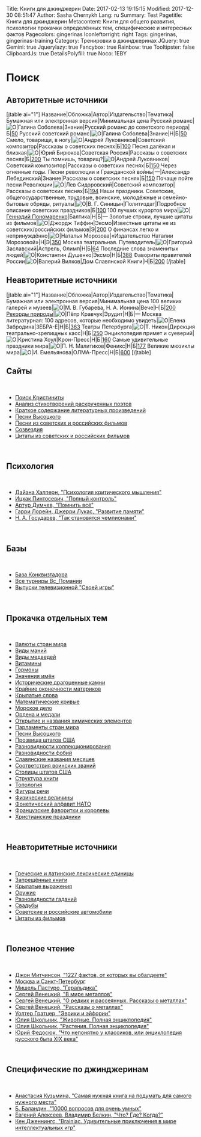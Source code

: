 Title: Книги для джинджерин
Date: 2017-02-13 19:15:15
Modified: 2017-12-30 08:51:47
Author: Sasha Chernykh
Lang: ru
Summary: Test
Pagetitle: Книги для джинджерин
Metacontent: Книги для общего развития, психологии прокачки определённых тем, специфические и интересных фактов
Pagecolors: gingerinas
Iconleftorright: right
Tags: gingerinas, gingerinas-training
Category: Тренировки в джинджеринах
JQuery: true
Gemini: true
Jquerylazy: true
Fancybox: true
Rainbow: true
Tooltipster: false
ClipboardJs: true
DetailsPolyfill: true
Noco: 1EBY


# Поиск

## Авторитетные источники

[jtable ai="1"]
Название|Обложка|Автор|Издательство|Тематика|Бумажная или электронная версия|Минимальная цена
Русский романс|![О](http://www.libex.ru/dimg/3243b.jpg)|Галина Соболева|Знание|Русский романс до советского периода|Б|[50](http://www.findbook.ru/search/d1?title=%D0%F3%F1%F1%EA%E8%E9+%F0%EE%EC%E0%ED%F1&authors=%D1%EE%E1%EE%EB%E5%E2%E0&r=0&s=1&viewsize=15&startidx=0)
Русский советский романс|![О](http://www.libex.ru/dimg/3b21.jpg)|Галина Соболева|Знание|Н|Б|[50](http://www.findbook.ru/search/d1?title=%D0%F3%F1%F1%EA%E8%E9+%F1%EE%E2%E5%F2%F1%EA%E8%E9+%F0%EE%EC%E0%ED%F1&authors=%D1%EE%E1%EE%EB%E5%E2%E0&r=0&s=1&viewsize=15&startidx=0)
Смело, товарищи, в ногу|![О](http://www.libex.ru/img/x/3a/37/afdfa.jpg)|Андрей Луковников|Советский композитор|Рассказы о советских песнях|Б|[100](http://www.findbook.ru/search/d1?title=%D1%EC%E5%EB%EE%2C+%F2%EE%E2%E0%F0%E8%F9%E8%2C+%E2+%ED%EE%E3%F3&authors=%CB%F3%EA%EE%E2%ED%E8%EA%EE%E2&r=0&s=1&viewsize=15&startidx=0)
Песня далёкая и близкая|![О](https://i.imgur.com/PjOm397.png)|Юрий Бирюков|Советская Россия|Рассказы о советских песнях|Б|[200](http://newauction.ru/offer/sssr_1987_g_pesnja_dalekaja_i_blizkaja_ju_e_birjukov-i62651621279072.html)
Ты помнишь, товарищ?|![О](https://knizhen-pazar.net/books/118/11866/1186611.jpg)|Андрей Луковников|Советский композитор|Рассказы о советских песнях|Б|[150](http://www.findbook.ru/search/d1?title=%D2%FB+%EF%EE%EC%ED%E8%F8%FC%2C+%F2%EE%E2%E0%F0%E8%F9&r=0&s=1&viewsize=15&startidx=0)
Через огненные годы. Песни революции и Гражданской войны|—|Александр Лебединский|Знание|Рассказы о советских песнях|Б|[150](http://www.findbook.ru/search/d1?title=%D7%E5%F0%E5%E7+%EE%E3%ED%E5%ED%ED%FB%E5+%E3%EE%E4%FB&r=0&s=1&viewsize=15&startidx=0)
Почаще пойте песни Революции|![О](http://docplayer.ru/docs-images/68/58541094/images/11-0.jpg)|Лев Сидоровский|Советский композитор|Рассказы о советских песнях|Б|[194](http://www.findbook.ru/search/d1?title=%CF%EE%F7%E0%F9%E5+%EF%EE%E9%F2%E5+%EF%E5%F1%ED%E8+%D0%E5%E2%EE%EB%FE%F6%E8%E8&r=0&s=1&viewsize=15&startidx=0)
Наши праздники. Советские, общегосударственные, трудовые, воинские, молодёжные и семейно-бытовые обряды, ритуалы|![О](https://ozon-st.cdn.ngenix.net/multimedia/1000960806.jpg)|В. Г. Синицын|Политиздат|Подробное описание советских праздников|Б|[100](http://www.alib.ru/findp.php4?author=&title=%CD%E0%F8%E8+%EF%F0%E0%E7%E4%ED%E8%EA%E8&god1=1977&god2=1977)
100 лучших курортов мира|![О](https://i.livelib.ru/boocover/1000165395/200/a811/G._N._Ponomarenko__100_luchshih_kurortov_mira.jpg)|[Геннадий Пономаренко](http://rumed.ru/ponomarenko.php)|Балтика|Н|Б|—
Золотые строки, лучшие цитаты из фильмов|![О](http://mywishlist.ru/pic/i/wish/orig/008/815/450.jpeg)|Джордж Тиффин|Эксмо|Известные цитаты не из советских/российских фильмов|Э|[200](http://bookradar.org/search/?q=%D0%97%D0%BE%D0%BB%D0%BE%D1%82%D1%8B%D0%B5+%D1%81%D1%82%D1%80%D0%BE%D0%BA%D0%B8%2C+%D0%BB%D1%83%D1%87%D1%88%D0%B8%D0%B5+%D1%86%D0%B8%D1%82%D0%B0%D1%82%D1%8B+%D0%B8%D0%B7+%D1%84%D0%B8%D0%BB%D1%8C%D0%BC%D0%BE%D0%B2&type=all)
О финансах легко и непринуждённо|![О](http://mywishlist.ru/pic/i/wish/300x300/008/815/446.jpeg)|Наталья Морозова|«Издательство Наталии Морозовой»|Н|Э|[350](http://bookradar.org/search/?q=%D0%9E%20%D1%84%D0%B8%D0%BD%D0%B0%D0%BD%D1%81%D0%B0%D1%85%20%D0%BB%D0%B5%D0%B3%D0%BA%D0%BE%20%D0%B8%20%D0%BD%D0%B5%D0%BF%D1%80%D0%B8%D0%BD%D1%83%D0%B6%D0%B4%D0%B5%D0%BD%D0%BD%D0%BE&type=all)
Москва театральная. Путеводитель|![О](http://mywishlist.ru/pic/i/wish/300x300/008/811/297.jpeg)|Григорий Заславский|Астрель, Олимп|Н|Б|[64](http://www.findbook.ru/search/d1?title=%CC%EE%F1%EA%E2%E0+%F2%E5%E0%F2%F0%E0%EB%FC%ED%E0%FF&authors=%C7%E0%F1%EB%E0%E2%F1%EA%E8%E9&r=0&s=1&viewsize=15&startidx=0)
Последние слова знаменитых людей|![О](http://mywishlist.ru/pic/i/wish/300x300/008/810/673.jpeg)|Константин Душенко|Эксмо|Н|Б|[388](http://bookradar.org/search/?q=%D0%9F%D0%BE%D1%81%D0%BB%D0%B5%D0%B4%D0%BD%D0%B8%D0%B5+%D1%81%D0%BB%D0%BE%D0%B2%D0%B0+%D0%B7%D0%BD%D0%B0%D0%BC%D0%B5%D0%BD%D0%B8%D1%82%D1%8B%D1%85+%D0%BB%D1%8E%D0%B4%D0%B5%D0%B9&type=all)
Фавориты правителей России|![О](https://www.bookvoed.ru/files/1836/37/04/76.jpg)|Валерий Вилков|Дом Славянской Книги|Н|Б|[200](http://www.findbook.ru/search/d1?title=%D4%E0%E2%EE%F0%E8%F2%FB+%EF%F0%E0%E2%E8%F2%E5%EB%E5%E9+%D0%EE%F1%F1%E8%E8&r=0&s=1&viewsize=15&startidx=0)
[/jtable]

## Неавторитетные источники

[jtable ai="1"]
Название|Обложка|Автор|Издательство|Тематика|Бумажная или электронная версия|Минимальная цена
100 великих галерей и музеев|![О](https://j.livelib.ru/boocover/1000104314/200/9427/M._V._Gubareva_N._A._Ionina__100_velikih_galerej_i_muzeev.jpg)|М. В. Губарева, Н. А. Ионина|Вече|Н|Б|[200](http://www.findbook.ru/search/d1?title=100+%E2%E5%EB%E8%EA%E8%F5+%E3%E0%EB%E5%F0%E5%E9+%E8+%EC%F3%E7%E5%E5%E2&r=0&s=1&viewsize=15&startidx=0)
[Рекорды природы](http://kravchuk.ucoz.com/publ/rekordy_prirody/7-1-0-18)|![О](http://kravchuk.ucoz.com/_pu/0/79506.jpg)|Пётр Кравчук|Эрудит|Н|Б|—
Москва литературная: 100 адресов, которые необходимо увидеть|![О](http://mywishlist.ru/pic/i/wish/orig/008/811/525.jpeg)|Елена Забродина|ЗЕБРА-Е|Н|Б|[363](http://bookradar.org/search/?q=%D0%9C%D0%BE%D1%81%D0%BA%D0%B2%D0%B0+%D0%BB%D0%B8%D1%82%D0%B5%D1%80%D0%B0%D1%82%D1%83%D1%80%D0%BD%D0%B0%D1%8F%3A+100+%D0%B0%D0%B4%D1%80%D0%B5%D1%81%D0%BE%D0%B2%2C+%D0%BA%D0%BE%D1%82%D0%BE%D1%80%D1%8B%D0%B5+%D0%BD%D0%B5%D0%BE%D0%B1%D1%85%D0%BE%D0%B4%D0%B8%D0%BC%D0%BE+%D1%83%D0%B2%D0%B8%D0%B4%D0%B5%D1%82%D1%8C&type=all)
Театры Петербурга|![О](http://mywishlist.ru/pic/i/wish/orig/008/811/289.jpeg)|Т. Никон|Дирекция театрально-зрелищных касс|Н|Б|[250](http://www.findbook.ru/search/d1?title=%D2%E5%E0%F2%F0%FB+%CF%E5%F2%E5%F0%E1%F3%F0%E3%E0&r=0&s=1&viewsize=15&startidx=0)
Энциклопедия примет и суеверий|![О](http://mywishlist.ru/pic/i/wish/300x300/008/810/446.jpeg)|Кристина Хоул|Крон-Пресс|Н|Б|[160](http://bookradar.org/search/?q=%D0%AD%D0%BD%D1%86%D0%B8%D0%BA%D0%BB%D0%BE%D0%BF%D0%B5%D0%B4%D0%B8%D1%8F%20%D0%BF%D1%80%D0%B8%D0%BC%D0%B5%D1%82%20%D0%B8%20%D1%81%D1%83%D0%B5%D0%B2%D0%B5%D1%80%D0%B8%D0%B9%20%D0%A5%D0%BE%D1%83%D0%BB&type=all)
Самые удивительные праздники мира|![О](https://www.chitai-gorod.ru/upload/iblock/b03/b0362430672a5e4ed45b94fcdfbcbf7f.jpg)|П. Н. Малитиков|Феникс|Н|Б|[177](http://bookradar.org/search/?q=%D0%A1%D0%B0%D0%BC%D1%8B%D0%B5%20%D1%83%D0%B4%D0%B8%D0%B2%D0%B8%D1%82%D0%B5%D0%BB%D1%8C%D0%BD%D1%8B%D0%B5%20%D0%BF%D1%80%D0%B0%D0%B7%D0%B4%D0%BD%D0%B8%D0%BA%D0%B8%20%D0%BC%D0%B8%D1%80%D0%B0&type=all)
Великие мюзиклы мира|![О](http://mywishlist.ru/pic/i/wish/300x300/008/810/449.jpeg)|И. Емельянова|ОЛМА-Пресс|Н|Б|[600](http://www.findbook.ru/search/d1?title=%C2%E5%EB%E8%EA%E8%E5+%EC%FE%E7%E8%EA%EB%FB+%EC%E8%F0%E0&r=0&s=1&viewsize=15&startidx=0)
[/jtable]

<h2>Сайты</h2>
<br />
<ul>
	<li><a href="http://kristinita.ru">Поиск Кристиниты</a></li>
	<li><a href="http://pishi-stihi.ru/">Анализ стихотворений раскрученных поэтов</a></li>
	<li><a href="https://briefly.ru/">Краткое содержание литературных произведений</a></li>
	<li><a href="http://www.kulichki.com/vv/pesni/">Песни Высоцкого</a></li>
	<li><a href="http://pesnifilm.ru/">Песни из советских и российских фильмов</a></li>
	<li><a href="http://www.astronet.ru/db/constell.html">Созвездия</a></li>
	<li><a href="http://citatyizfilmov.ru/">Цитаты из советских и российских фильмов</a></li>

</ul>
<br />
<h2>Психология</h2>
<br />
<ul>
	<li><a href="https://yadi.sk/i/Rn_DBsZUu8Ry4">Дайана Халперн, "Психология критического мышления"</a></li>
	<li><a href="https://yadi.sk/i/FG4QNXWHu8S95">Ицхак Пинтосевич, "Полный контроль"</a></li>
	<li><a href="https://yadi.sk/i/rKxDBQ8bu8S8k">Артур Думчев, "Помнить всё"</a></li>
	<li><a href="https://yadi.sk/i/FG4QNXWHu8S95">Гарри Лорейн, Джерри Лукас, "Развитие памяти"</a></li>
	<li><a href="https://yadi.sk/i/l0TOsEgfu8S8Y">Н. А. Государев, "Так становятся чемпионами"</a></li>
</ul>
<br />
<h2>Базы</h2>
<br>
<ul>
	<li><a href="https://yadi.sk/d/3mpLe52hu8XhQ">База Конквизтадора</a></li>
	<li><a href="https://yadi.sk/d/VvoVDhUGu8Xhi">Все турниры Вс_Помании</a></li>
	<li><a href="http://svoya-igra.org/">Выпуски телевизионной "Своей игры"</a></li>
</ul>
<br>
<h2>Прокачка отдельных тем</h2>
<br>
<ul>
	<li><a href="https://yadi.sk/d/hOVppas-u8hKJ">Валюты стран мира</a></li>
	<li><a href="https://yadi.sk/d/yZfdpzeQu8hPQ">Виды маний</a></li>
	<li><a href="https://yadi.sk/d/aRJ374yiu8hPe">Виды медведей</a></li>
	<li><a href="https://yadi.sk/d/SpqETrd1u8hKg">Витамины</a></li>
	<li><a href="https://yadi.sk/d/KTz4hIBnu8hLR">Гормоны</a></li>
	<li><a href="https://yadi.sk/d/1ltxCPm-u8CFd">Значения имён</a></li>
	<li><a href="https://yadi.sk/d/XUGqgi3Ku8hMg">Исторические драгоценные камни</a></li>
	<li><a href="https://yadi.sk/d/crlh9mzGu8hNX">Крайние оконечности материков</a></li>
	<li><a href="https://yadi.sk/d/1ltxCPm-u8CFd">Крылатые слова</a></li>
	<li><a href="https://yadi.sk/d/oLR8Edvvu8hNy">Математические кривые</a></li>
	<li><a href="https://yadi.sk/d/gwWRduanu8hPt">Морское дело</a></li>
	<li><a href="https://yadi.sk/d/ue2n7xJ-u8hQH">Ордена и медали</a></li>
	<li><a href="https://yadi.sk/d/VLD0iCRsu8hQ7">Открытие и названия химических элементов</a></li>
	<li><a href="https://yadi.sk/d/i7BzUDw9u8hQX">Парламенты стран мира</a></li>
	<li><a href="https://yadi.sk/d/tBwGqL0ru8hL9">Песни Высоцкого</a></li>
	<li><a href="https://yadi.sk/d/fTuDeoweu8hQs">Прозвища штатов США</a></li>
	<li><a href="https://yadi.sk/d/o7BQX4Qgu8hN3">Разновидности коллекционирования</a></li>
	<li><a href="https://yadi.sk/d/Sx4vUByru8hTS">Разновидности фобий</a></li>
	<li><a href="https://yadi.sk/d/QAe79MBuu8hRi">Славянские названия месяцев</a></li>
	<li><a href="https://yadi.sk/d/dRy6c3_4u8hKx">Соответствия воинских званий</a></li>
	<li><a href="https://yadi.sk/d/HRHQIS_Lu8hS3">Столицы штатов США</a></li>
	<li><a href="https://yadi.sk/d/npce00Otu8hSF">Структура книги</a></li>
	<li><a href="https://yadi.sk/d/UZtu1kmju8hSR">Топология</a></li>
	<li><a href="https://yadi.sk/d/k1wb3Giyu8hSf">Фигуры речи</a></li>
	<li><a href="https://yadi.sk/d/lRq04X2Nu8hT2">Физические величины</a></li>
	<li><a href="https://yadi.sk/d/oCfZ3OjRu8hTi">Фонетический алфавит НАТО</a></li>
	<li><a href="https://yadi.sk/d/VGT5MRTuu8hTt">Французские фаворитки и королевы</a></li>
	<li><a href="https://yadi.sk/d/VeNxFoa6u8hUD">Христианские праздники</a></li>
</ul>
<br>
<h2>Неавторитетные источники</h2>
<br>
<ul>
	<li><a href="https://yadi.sk/d/m-MqjvNKu9Ht5">Греческие и латинские лексические единицы</a></li>
	<li><a href="https://yadi.sk/d/_gZnrDOMu9HvZ">Запрещённые книги</a></li>
	<li><a href="https://yadi.sk/d/DNG9mYVOu9Hz3">Крылатые выражения</a></li>
	<li><a href="https://yadi.sk/d/VfVROpt4u9J2t">Оружие</a></li>
	<li><a href="https://yadi.sk/d/j1VpRcB-u9Hs7">Разновидности гаданий</a></li>
	<li><a href="https://yadi.sk/d/25YfXaldu9J9d">Свадьбы</a></li>
	<li><a href="https://yadi.sk/d/lXlCs5MAu9J4Y">Советские и российские автомобили</a></li>
	<li><a href="https://yadi.sk/d/98mGeAWwu9JBG">Цитаты из фильмов</a></li>
</ul>
<br>
<h2>Полезное чтение</h2>
<br>
<ul>
	<li><a href="https://yadi.sk/i/g4UU3jG5u9H4i">Джон Митчинсон, "1227 фактов, от которых вы обалдеете"</a></li>
	<li><a href="https://yadi.sk/d/JV4h7e3tuFrNH">Москва и Санкт-Петербург</a></li>
	<li><a href="https://yadi.sk/i/ur-WGna-u9H7y">Мишель Пастуро, "Геральдика"</a></li>
	<li><a href="https://yadi.sk/i/ETEv_jo_u9HLc">Сергей Венецкий, "В мире металлов"</a></li>
	<li><a href="https://yadi.sk/i/P-v6PuRVu9HQN">Сергей Венецкий, "О редких и рассеянных. Рассказы о металлах"</a></li>
	<li><a href="https://yadi.sk/i/HD3Lhiciu9HAp">Сергей Венецкий, "Рассказы о металлах"</a></li>
	<li><a href="https://yadi.sk/i/w7D77y-Ru9HJN">Уолтер Гратцер, "Эврики и эйфории"</a></li>
	<li><a href="https://yadi.sk/d/ZlPJ_Lzgu9Has">Юлия Школьник, "Животные. Полная энциклопедия"</a></li>
	<li><a href="https://yadi.sk/i/IJ4tEq85u9HWT">Юлия Школьник, "Растения. Полная энциклопедия"</a></li>
	<li><a href="https://yadi.sk/i/Ccx8X1lMu9HEU">Юрий Федосюк, "Что непонятно у классиков, или энциклопедия русского быта XIX века"</a></li>
</ul>
<br>
<h2>Специфические по джинджеринам</h2>
<br>
<ul>
	<li><a href="https://yadi.sk/i/2uYh7iaOu9JkD">Анастасия Кузьмина, "Самая нужная книга на подумать для самого нужного места"</a></li>
	<li><a href="https://yadi.sk/i/ltj_qq8Du9Jbc">Б. Баландин, "10000 вопросов для очень умных"</a></li>
	<li><a href="https://yadi.sk/i/VHh7tdMLu9JoQ">Евгений Алексеев, Владимир Белкин, "Что? Где? Когда?"</a></li>
	<li><a href="https://yadi.sk/i/Aa4D1vYou9JSK">Кен Дженнингс, "Brainiac. Удивительные приключения в мире интеллектуальных игр"</a></li>
</ul>
<br>

